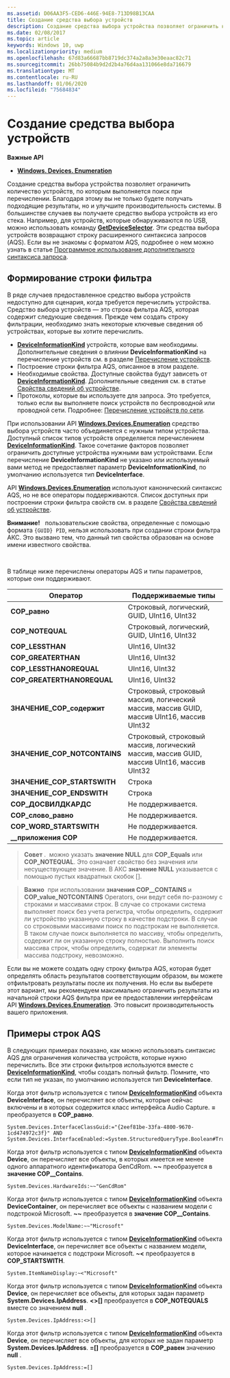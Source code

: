```yaml
---
ms.assetid: D06AA3F5-CED6-446E-94E8-713D98B13CAA
title: Создание средства выбора устройств
description: Создание средства выбора устройства позволяет ограничить количество устройств, по которым выполняется поиск при перечислении.
ms.date: 02/08/2017
ms.topic: article
keywords: Windows 10, uwp
ms.localizationpriority: medium
ms.openlocfilehash: 67d83a66687bb8719dc374a2a8a3e30eaac82c71
ms.sourcegitcommit: 26bb75084b9d2d2b4a76d4aa131066e8da716679
ms.translationtype: MT
ms.contentlocale: ru-RU
ms.lasthandoff: 01/06/2020
ms.locfileid: "75684834"
---
```

# <a name="build-a-device-selector"></a>Создание средства выбора устройств



**Важные API**

- [**Windows. Devices. Enumeration**](https://docs.microsoft.com/uwp/api/Windows.Devices.Enumeration)

Создание средства выбора устройства позволяет ограничить количество устройств, по которым выполняется поиск при перечислении. Благодаря этому вы не только будете получать подходящие результаты, но и улучшите производительность системы. В большинстве случаев вы получаете средство выбора устройств из его стека. Например, для устройств, которые обнаруживаются по USB, можно использовать команду [**GetDeviceSelector**](https://docs.microsoft.com/uwp/api/windows.devices.usb.usbdevice.getdeviceselector). Эти средства выбора устройств возвращают строку расширенного синтаксиса запросов (AQS). Если вы не знакомы с форматом AQS, подробнее о нем можно узнать в статье [Программное использование дополнительного синтаксиса запроса](https://docs.microsoft.com/windows/desktop/search/-search-3x-advancedquerysyntax).

## <a name="building-the-filter-string"></a>Формирование строки фильтра

В ряде случаев предоставленное средство выбора устройств недоступно для сценария, когда требуется перечислить устройства. Средство выбора устройств — это строка фильтра AQS, которая содержит следующие сведения. Прежде чем создать строку фильтрации, необходимо знать некоторые ключевые сведения об устройствах, которые вы хотите перечислить.

-   [  **DeviceInformationKind**](https://docs.microsoft.com/uwp/api/Windows.Devices.Enumeration.DeviceInformationKind) устройств, которые вам необходимы. Дополнительные сведения о влиянии **DeviceInformationKind** на перечисление устройств см. в разделе [Перечисление устройств](enumerate-devices.md).
-   Построение строки фильтра AQS, описанное в этом разделе.
-   Необходимые свойства. Доступные свойства будут зависеть от [**DeviceInformationKind**](https://docs.microsoft.com/uwp/api/Windows.Devices.Enumeration.DeviceInformationKind). Дополнительные сведения см. в статье [Свойства сведений об устройстве](device-information-properties.md).
-   Протоколы, которые вы используете для запроса. Это требуется, только если вы выполняете поиск устройств по беспроводной или проводной сети. Подробнее: [Перечисление устройств по сети](enumerate-devices-over-a-network.md).

При использовании API [**Windows.Devices.Enumeration**](https://docs.microsoft.com/uwp/api/Windows.Devices.Enumeration) средство выбора устройств часто объединяется с нужным типом устройства. Доступный список типов устройств определяется перечислением [**DeviceInformationKind**](https://docs.microsoft.com/uwp/api/Windows.Devices.Enumeration.DeviceInformationKind). Такое сочетание факторов позволяет ограничить доступные устройства нужными вам устройствами. Если перечисление **DeviceInformationKind** не указано или используемый вами метод не предоставляет параметр **DeviceInformationKind**, по умолчанию используется тип **DeviceInterface**.

API [**Windows.Devices.Enumeration**](https://docs.microsoft.com/uwp/api/Windows.Devices.Enumeration) используют канонический синтаксис AQS, но не все операторы поддерживаются. Список доступных при построении строки фильтра свойств см. в разделе [Свойства сведений об устройстве](device-information-properties.md).

**Внимание!**   пользовательские свойства, определенные с помощью формата `{GUID} PID`, нельзя использовать при создании строки фильтра АКС. Это вызвано тем, что данный тип свойства образован на основе имени известного свойства.

 

В таблице ниже перечислены операторы AQS и типы параметров, которые они поддерживают.

| Оператор                       | Поддерживаемые типы                                                             |
|--------------------------------|-----------------------------------------------------------------------------|
| **COP\_равно**                 | Строковый, логический, GUID, UInt16, UInt32                                       |
| **COP\_NOTEQUAL**              | Строковый, логический, GUID, UInt16, UInt32                                       |
| **COP\_LESSTHAN**              | UInt16, UInt32                                                              |
| **COP\_GREATERTHAN**           | UInt16, UInt32                                                              |
| **COP\_LESSTHANOREQUAL**       | UInt16, UInt32                                                              |
| **COP\_GREATERTHANOREQUAL**    | UInt16, UInt32                                                              |
| **ЗНАЧЕНИЕ\_COP\_содержит**       | Строковый, строковый массив, логический массив, массив GUID, массив UInt16, массив UInt32 |
| **ЗНАЧЕНИЕ\_COP\_NOTCONTAINS**    | Строковый, строковый массив, логический массив, массив GUID, массив UInt16, массив UInt32 |
| **ЗНАЧЕНИЕ\_COP\_STARTSWITH**     | Строка                                                                      |
| **ЗНАЧЕНИЕ\_COP\_ENDSWITH**       | Строка                                                                      |
| **COP\_ДОСВИЛДКАРДС**          | Не поддерживается.                                                               |
| **COP\_слово\_равно**           | Не поддерживается.                                                               |
| **COP\_WORD\_STARTSWITH**      | Не поддерживается.                                                               |
| **\_\_приложения COP** | Не поддерживается.                                                               |


> **Совет** .  можно указать **значение NULL** для **COP\_Equals** или **COP\_NOTEQUAL**. Это означает свойство без значения или несуществующее значение. В АКС **значение NULL** указывается с помощью пустых квадратных скобок \[\].

> **Важно**  при использовании **значения COP\_\_CONTAINS** и **COP\_value\_NOTCONTAINS** Operators, они ведут себя по-разному с строками и массивами строк. В случае со строками система выполняет поиск без учета регистра, чтобы определить, содержит ли устройство указанную строку в качестве подстроки. В случае со строковыми массивами поиск по подстрокам не выполняется. В таком случае поиск выполняется по массиву, чтобы определить, содержит ли он указанную строку полностью. Выполнить поиск массива строк, чтобы определить, содержат ли элементы массива подстроку, невозможно.

Если вы не можете создать одну строку фильтра AQS, которая будет определять область результатов соответствующим образом, вы можете отфильтровать результаты после их получения. Но если вы выберете этот вариант, мы рекомендуем максимально ограничить результаты из начальной строки AQS фильтра при ее предоставлении интерфейсам API [**Windows.Devices.Enumeration**](https://docs.microsoft.com/uwp/api/Windows.Devices.Enumeration). Это повысит производительность вашего приложения.

## <a name="aqs-string-examples"></a>Примеры строк AQS

В следующих примерах показано, как можно использовать синтаксис AQS для ограничения количества устройств, которые нужно перечислить. Все эти строки фильтров используются вместе с [**DeviceInformationKind**](https://docs.microsoft.com/uwp/api/Windows.Devices.Enumeration.DeviceInformationKind), чтобы создать полный фильтр. Помните, что если тип не указан, по умолчанию используется тип **DeviceInterface**.

Когда этот фильтр используется с типом [**DeviceInformationKind**](https://docs.microsoft.com/uwp/api/Windows.Devices.Enumeration.DeviceInformationKind) объекта **DeviceInterface**, он перечисляет все объекты, которые сейчас включены и в которых содержится класс интерфейса Audio Capture. **=** преобразуется в **COP\_равно**.

``` syntax
System.Devices.InterfaceClassGuid:="{2eef81be-33fa-4800-9670-1cd474972c3f}" AND
System.Devices.InterfaceEnabled:=System.StructuredQueryType.Boolean#True
```

Когда этот фильтр используется с типом [**DeviceInformationKind**](https://docs.microsoft.com/uwp/api/Windows.Devices.Enumeration.DeviceInformationKind) объекта **Device**, он перечисляет все объекты, в которых имеется не менее одного аппаратного идентификатора GenCdRom. **~~** преобразуется в **значение COP\_\_Contains**.

``` syntax
System.Devices.HardwareIds:~~"GenCdRom"
```

Когда этот фильтр используется с типом [**DeviceInformationKind**](https://docs.microsoft.com/uwp/api/Windows.Devices.Enumeration.DeviceInformationKind) объекта **DeviceContainer**, он перечисляет все объекты с названием модели с подстрокой Microsoft. **~~** преобразуется в **значение COP\_\_Contains**.

``` syntax
System.Devices.ModelName:~~"Microsoft"
```

Когда этот фильтр используется с типом [**DeviceInformationKind**](https://docs.microsoft.com/uwp/api/Windows.Devices.Enumeration.DeviceInformationKind) объекта **DeviceInterface**, он перечисляет все объекты с названием модели, которое начинается с подстроки Microsoft. **~&lt;** преобразуется в **COP\_STARTSWITH**.

``` syntax
System.ItemNameDisplay:~<"Microsoft"
```

Когда этот фильтр используется с типом [**DeviceInformationKind**](https://docs.microsoft.com/uwp/api/Windows.Devices.Enumeration.DeviceInformationKind) объекта **Device**, он перечисляет все объекты, для которых задан параметр **System.Devices.IpAddress**. **&lt;&gt;\[\]** преобразуется в **COP\_NOTEQUALS** вместе со значением **null** .

``` syntax
System.Devices.IpAddress:<>[]
```

Когда этот фильтр используется с типом [**DeviceInformationKind**](https://docs.microsoft.com/uwp/api/Windows.Devices.Enumeration.DeviceInformationKind) объекта **Device**, он перечисляет все объекты, для которых не задан параметр **System.Devices.IpAddress**. **=\[\]** преобразуется в **COP\_равен** значению **null** .

``` syntax
System.Devices.IpAddress:=[]
```

 

 
